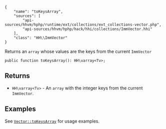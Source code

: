 ``` yamlmeta
{
    "name": "toKeysArray",
    "sources": [
        "api-sources/hhvm/hphp/runtime/ext/collections/ext_collections-vector.php",
        "api-sources/hhvm/hphp/hack/hhi/collections/ImmVector.hhi"
    ],
    "class": "HH\\ImmVector"
}
```




Returns an ` array ` whose values are the keys from the current `` ImmVector ``




``` Hack
public function toKeysArray(): HH\varray<Tv>;
```




## Returns




+ ` HH\varray<Tv> ` - An `` array `` with the integer keys from the current ``` ImmVector ```.




## Examples




See [` Vector::toKeysArray `](</hack/reference/class/Vector/toKeysArray/#examples>) for usage examples.
<!-- HHAPIDOC -->
